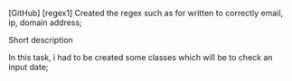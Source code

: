 [GitHub] [regex1] Created the regex such as for written to correctly email, ip, domain address;

Short description

In this task, i had to be created some classes which will be to check an input date;
